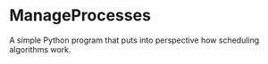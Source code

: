 # ManageProcesses

A simple Python program that puts into perspective how scheduling algorithms work.
